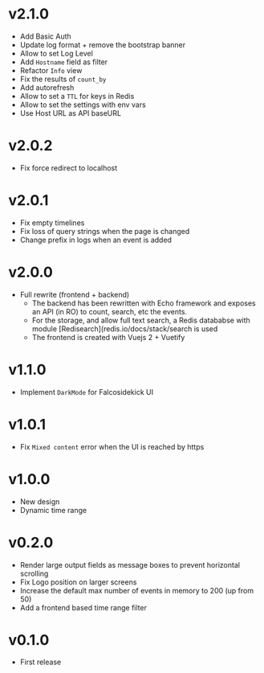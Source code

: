 # v2.1.0

* Add Basic Auth
* Update log format + remove the bootstrap banner
* Allow to set Log Level
* Add `Hostname` field as filter
* Refactor `Info` view
* Fix the results of `count_by`
* Add autorefresh
* Allow to set a `TTL` for keys in Redis
* Allow to set the settings with env vars
* Use Host URL as API baseURL

# v2.0.2

* Fix force redirect to localhost

# v2.0.1

* Fix empty timelines
* Fix loss of query strings when the page is changed
* Change prefix in logs when an event is added

# v2.0.0

* Full rewrite (frontend + backend)
  * The backend has been rewritten with Echo framework and exposes an API (in RO) to count, search, etc the events.
  * For the storage, and allow full text search, a Redis datababse with module [Redisearch](redis.io/docs/stack/search is used
  * The frontend is created with Vuejs 2 + Vuetify

# v1.1.0

* Implement `DarkMode` for Falcosidekick UI

# v1.0.1

* Fix `Mixed content` error when the UI is reached by https

# v1.0.0

* New design
* Dynamic time range

# v0.2.0

* Render large output fields as message boxes to prevent horizontal scrolling
* Fix Logo position on larger screens
* Increase the default max number of events in memory to 200 (up from 50)
* Add a frontend based time range filter

# v0.1.0

* First release